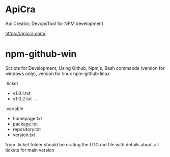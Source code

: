 # ApiCra

Api Creator, DevopsTool for NPM development

https://apicra.com/


# npm-github-win
Scripts for Development, Using Github, Npmjs, Bash commands (version for windows only), version for linux npm-github-linux


.ticket
+ v1.0.1.txt
+ v1.0.2.txt
...

.variable
+ homepage.txt
+ package.txt
+ repository.txt
+ version.txt



from .ticket folder should be crating the  LOG.md file with details about all tickets for main version
